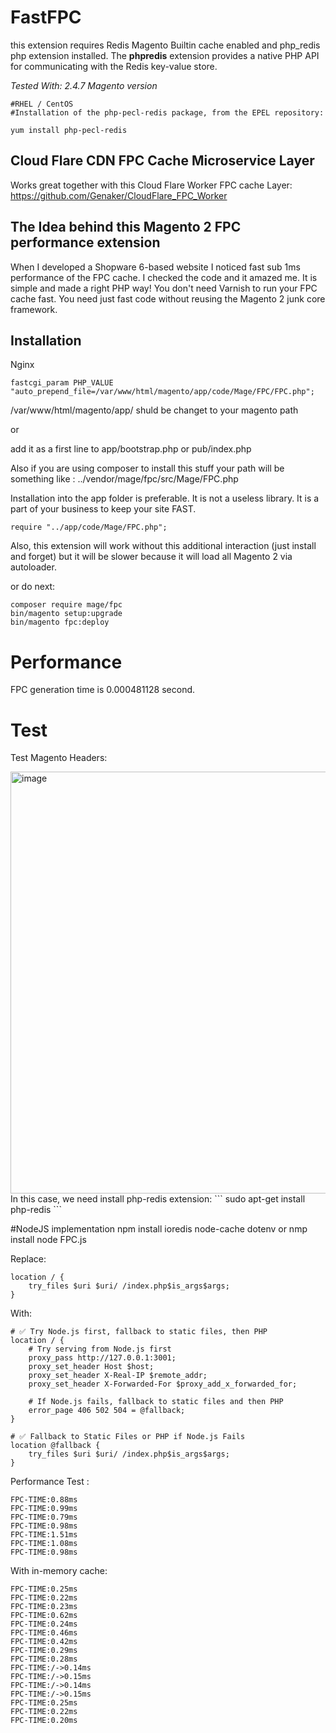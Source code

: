 # FastFPC
this extension requires Redis Magento Builtin cache enabled and  php_redis php extension installed.
The **phpredis** extension provides a native PHP API for communicating with the Redis key-value store. 

*Tested With: 2.4.7 Magento version*
```
#RHEL / CentOS
#Installation of the php-pecl-redis package, from the EPEL repository:

yum install php-pecl-redis
```
## Cloud Flare CDN FPC Cache Microservice Layer 

Works great together with this Cloud Flare Worker FPC cache Layer:
https://github.com/Genaker/CloudFlare_FPC_Worker


## The Idea behind this Magento 2 FPC performance extension 

When I developed a Shopware 6-based website I noticed fast sub 1ms performance of the FPC cache. I checked the code and it amazed me. It is simple and made a right PHP  way! You don't need Varnish to run your FPC cache fast. You need just fast code without reusing the Magento 2 junk core framework.

## Installation 

Nginx 

```
fastcgi_param PHP_VALUE "auto_prepend_file=/var/www/html/magento/app/code/Mage/FPC/FPC.php";
```
/var/www/html/magento/app/ shuld be changet to your magento path 

or 

add it as a first line to app/bootstrap.php or pub/index.php

Also if you are using composer to install this stuff your path will be something like : ../vendor/mage/fpc/src/Mage/FPC.php

Installation into the app folder is preferable.  It is not a useless library. It is a part of your business to keep your site FAST. 

```
require "../app/code/Mage/FPC.php";
```

Also, this extension will work without this additional interaction (just install and forget) but it will be slower because it will load all Magento 2 via autoloader.

or do next:

```
composer require mage/fpc
bin/magento setup:upgrade
bin/magento fpc:deploy
```

# Performance

FPC generation time is 0.000481128 second.

# Test 

Test Magento Headers: 

<img width="675" alt="image" src="https://github.com/user-attachments/assets/52656300-096c-4e9c-8900-1f5bd9b1c882" />
In this case, we need install php-redis extension:
```
sudo apt-get install php-redis 
```

#NodeJS implementation
npm install ioredis node-cache dotenv
or nmp install
node FPC.js

Replace:
```
location / {
    try_files $uri $uri/ /index.php$is_args$args;
}
```
With:
```
# ✅ Try Node.js first, fallback to static files, then PHP
location / {
    # Try serving from Node.js first
    proxy_pass http://127.0.0.1:3001;
    proxy_set_header Host $host;
    proxy_set_header X-Real-IP $remote_addr;
    proxy_set_header X-Forwarded-For $proxy_add_x_forwarded_for;

    # If Node.js fails, fallback to static files and then PHP
    error_page 406 502 504 = @fallback;
}

# ✅ Fallback to Static Files or PHP if Node.js Fails
location @fallback {
    try_files $uri $uri/ /index.php$is_args$args;
}
```
Performance Test : 
```
FPC-TIME:0.88ms
FPC-TIME:0.99ms
FPC-TIME:0.79ms
FPC-TIME:0.98ms
FPC-TIME:1.51ms
FPC-TIME:1.08ms
FPC-TIME:0.98ms
```
With in-memory cache: 
```
FPC-TIME:0.25ms
FPC-TIME:0.22ms
FPC-TIME:0.23ms
FPC-TIME:0.62ms
FPC-TIME:0.24ms
FPC-TIME:0.46ms
FPC-TIME:0.42ms
FPC-TIME:0.29ms
FPC-TIME:0.28ms
FPC-TIME:/->0.14ms
FPC-TIME:/->0.15ms
FPC-TIME:/->0.14ms
FPC-TIME:/->0.15ms
FPC-TIME:0.25ms
FPC-TIME:0.22ms
FPC-TIME:0.20ms
```

